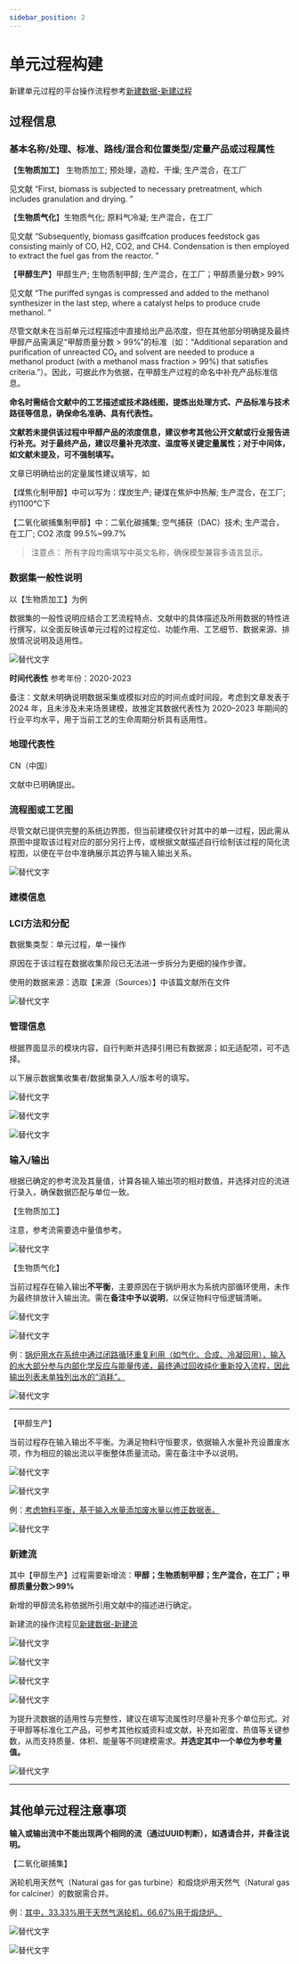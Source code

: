 ```yaml
---
sidebar_position: 2
---
```


# 单元过程构建

新建单元过程的平台操作流程参考[新建数据-新建过程](user-guide/create-my-data.md#新建过程)

## 过程信息

### 基本名称/处理、标准、路线/混合和位置类型/定量产品或过程属性

【**生物质加工**】 生物质加工; 预处理，造粒、干燥; 生产混合，在工厂

见文献 “First, biomass is subjected to necessary pretreatment, which includes granulation and drying. ”

【**生物质气化**】生物质气化; 原料气冷凝; 生产混合，在工厂

见文献 “Subsequently, biomass gasiffcation produces feedstock gas consisting mainly of CO, H2, CO2, and CH4. Condensation is then employed to extract the fuel gas from the reactor. ”

【**甲醇生产**】甲醇生产; 生物质制甲醇; 生产混合，在工厂；甲醇质量分数> 99%

见文献 “The puriffed syngas is compressed and added to the
methanol synthesizer in the last step, where a catalyst helps to produce crude methanol. ”

尽管文献未在当前单元过程描述中直接给出产品浓度，但在其他部分明确提及最终甲醇产品需满足“甲醇质量分数 > 99%”的标准（如：“Additional separation and purification of unreacted CO₂ and solvent are needed to produce a methanol product (with a methanol mass fraction > 99%) that satisfies criteria.”）。因此，可据此作为依据，在甲醇生产过程的命名中补充产品标准信息。

**命名时需结合文献中的工艺描述或技术路线图，提炼出处理方式、产品标准与技术路径等信息，确保命名准确、具有代表性。**

**文献若未提供该过程中甲醇产品的浓度信息，建议参考其他公开文献或行业报告进行补充。对于最终产品，建议尽量补充浓度、温度等关键定量属性；对于中间体，如文献未提及，可不强制填写。**

文章已明确给出的定量属性建议填写，如

【煤焦化制甲醇】中可以写为：煤炭生产; 硬煤在焦炉中热解; 生产混合，在工厂; 约1100℃下

【二氧化碳捕集制甲醇】中：二氧化碳捕集; 空气捕获（DAC）技术; 生产混合，在工厂; CO2 浓度 99.5%~99.7%

>注意点：
所有字段均需填写中英文名称，确保模型兼容多语言显示。

### 数据集一般性说明

以【生物质加工】为例

数据集的一般性说明应结合工艺流程特点、文献中的具体描述及所用数据的特性进行撰写，以全面反映该单元过程的过程定位、功能作用、工艺细节、数据来源、排放情况说明及适用性。

![替代文字](./img/dataset-description.png)

**时间代表性**
参考年份：2020-2023

备注：文献未明确说明数据采集或模拟对应的时间点或时间段。考虑到文章发表于 2024 年，且未涉及未来场景建模，故推定其数据代表性为 2020–2023 年期间的行业平均水平，用于当前工艺的生命周期分析具有适用性。

### 地理代表性

CN（中国）

文献中已明确提出。

### 流程图或工艺图

尽管文献已提供完整的系统边界图，但当前建模仅针对其中的单一过程，因此需从原图中提取该过程对应的部分另行上传，或根据文献描述自行绘制该过程的简化流程图，以便在平台中准确展示其边界与输入输出关系。

![替代文字](./img/process-chart.png)

### 建模信息

### LCI方法和分配

数据集类型：单元过程，单一操作

原因在于该过程在数据收集阶段已无法进一步拆分为更细的操作步骤。

使用的数据来源：选取【来源（Sources）】中该篇文献所在文件

![替代文字](./img/reference-citation.png)

### 管理信息

根据界面显示的模块内容，自行判断并选择引用已有数据源；如无适配项，可不选择。

以下展示数据集收集者/数据集录入人/版本号的填写。

![替代文字](./img/data-set-generator.png)

![替代文字](./img/data-entry-personnel.png)

![替代文字](./img/data-set-version.png)

### 输入/输出

根据已确定的参考流及其量值，计算各输入输出项的相对数值，并选择对应的流进行录入，确保数据匹配与单位一致。

【生物质加工】

注意，参考流需要选中量值参考。

![替代文字](./img/input-output-1.png)

【生物质气化】

当前过程存在输入输出**不平衡**，主要原因在于锅炉用水为系统内部循环使用，未作为最终排放计入输出流。需在**备注中予以说明**，以保证物料守恒逻辑清晰。

![替代文字](./img/input-2.png)

![替代文字](./img/output-2.png)

例：<u>锅炉用水在系统中通过闭路循环重复利用（如气化、合成、冷凝回用），输入的水大部分参与内部化学反应与能量传递，最终通过回收纯化重新投入流程，因此输出列表未单独列出水的“消耗”。</u>

![替代文字](./img/water-usage-note.png)

---

【甲醇生产】

当前过程存在输入输出不平衡。为满足物料守恒要求，依据输入水量补充设置废水项，作为相应的输出流以平衡整体质量流动。需在备注中予以说明。

![替代文字](./img/input-3.png)

![替代文字](./img/output-3.png)

例：<u>考虑物料平衡，基于输入水量添加废水量以修正数据表。</u>

![替代文字](./img/wastewater-note.png)

### 新建流

其中【甲醇生产】过程需要新增流：**甲醇；生物质制甲醇；生产混合，在工厂；甲醇质量分数＞99%**

新增的甲醇流名称依据所引用文献中的描述进行确定。

新建流的操作流程见[新建数据-新建流](user-guide/create-my-data.md#新建流)

![替代文字](./img/flow-name.png)

![替代文字](./img/flow-information.png)

![替代文字](./img/flow-modelling.png)

![替代文字](./img/flow-administration.png)

为提升流数据的适用性与完整性，建议在填写流属性时尽量补充多个单位形式。对于甲醇等标准化工产品，可参考其他权威资料或文献，补充如密度、热值等关键参数，从而支持质量、体积、能量等不同建模需求。**并选定其中一个单位为参考量值。**

![替代文字](./img/flow-property.png)

---

## 其他单元过程注意事项

**输入或输出流中不能出现两个相同的流（通过UUID判断），如遇请合并，并备注说明。**

【二氧化碳捕集】

涡轮机用天然气（Natural gas for gas turbine）和煅烧炉用天然气（Natural gas for calciner）的数据需合并。

例：<u>其中，33.33%用于天然气涡轮机，66.67%用于煅烧炉。</u>

![替代文字](./img/co2-natural%20gas.png)

![替代文字](./img/natural-gas-note.png)

